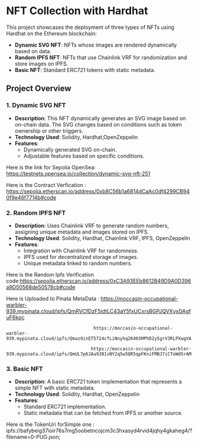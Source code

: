 # NFT Collection with Hardhat

This project showcases the deployment of three types of NFTs using Hardhat on the Ethereum blockchain:
- **Dynamic SVG NFT**: NFTs whose images are rendered dynamically based on data.
- **Random IPFS NFT**: NFTs that use Chainlink VRF for randomization and store images on IPFS.
- **Basic NFT**: Standard ERC721 tokens with static metadata.

## Project Overview

### 1. Dynamic SVG NFT
- **Description**: This NFT dynamically generates an SVG image based on on-chain data. The SVG changes based on conditions such as token ownership or other triggers.
- **Technology Used**: Solidity, Hardhat,OpenZeppelin
- **Features**:
  - Dynamically generated SVG on-chain.
  - Adjustable features based on specific conditions.

Here is the link for Sepolia OpenSea: https://testnets.opensea.io/collection/dynamic-svg-nft-251

Here is the Contract Verfication : https://sepolia.etherscan.io/address/0xb8C56b1a6814dCaAc0df4299CB940f9e46f7714b#code

### 2. Random IPFS NFT
- **Description**: Uses Chainlink VRF to generate random numbers, assigning unique metadata and images stored on IPFS.
- **Technology Used**: Solidity, Hardhat, Chainlink VRF, IPFS, OpenZeppelin
- **Features**:
  - Integration with Chainlink VRF for randomness.
  - IPFS used for decentralized storage of images.
  - Unique metadata linked to random numbers.
    
Here is the Random Ipfs Verification code:https://sepolia.etherscan.io/address/0xC3A93EEb8612B49D9A0D396a9D50568de50578cb#code

Here is Uploaded to Pinata MetaData : https://moccasin-occupational-warbler-939.mypinata.cloud/ipfs/QmRVCfDzF5idtLC43aY5fxUCxrsBGPJQVXyxDAgfuF6kpc

                                     https://moccasin-occupational-warbler-939.mypinata.cloud/ipfs/Qmaz9inET5724cfLiNnyhq2K46SMPhD2y5grV3RLPXwgVA
                                     
                                    https://moccasin-occupational-warbler-939.mypinata.cloud/ipfs/QmUL7p6JAa9JB1sNY2q5w5QR5qpFKniFMBJ7iCToWd5rAM

### 3. Basic NFT
- **Description**: A basic ERC721 token implementation that represents a simple NFT with static metadata.
- **Technology Used**: Solidity, Hardhat, OpenZeppelin
- **Features**:
  - Standard ERC721 implementation.
  - Static metadata that can be fetched from IPFS or another source.

Here is the TokenUri forSimple one :  ipfs://bafybeig37ioir76s7mg5oobetncojcm3c3hxasyd4rvid4jqhy4gkaheg4/?filename=0-PUG.json;
